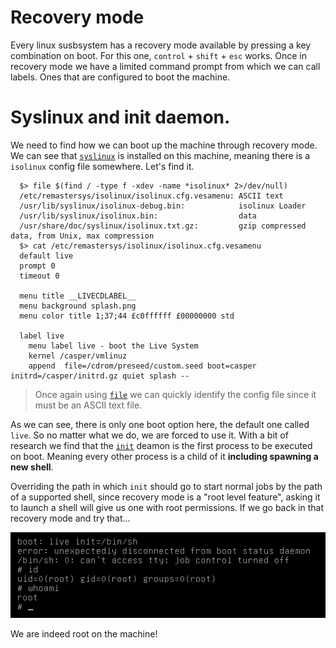 # Recovery mode

Every linux susbsystem has a recovery mode available by pressing a key combination on boot. For this one, `control` + `shift` + `esc` works. Once in recovery mode we have a limited command prompt from which we can call labels. Ones that are configured to boot the machine.

# Syslinux and init daemon.

We need to find how we can boot up the machine through recovery mode. We can see that [`syslinux`](https://linux.die.net/man/1/syslinux) is installed on this machine, meaning there is a `isolinux` config file somewhere. Let's find it.

```shell
  $> file $(find / -type f -xdev -name *isolinux* 2>/dev/null)
  /etc/remastersys/isolinux/isolinux.cfg.vesamenu: ASCII text     
  /usr/lib/syslinux/isolinux-debug.bin:            isolinux Loader
  /usr/lib/syslinux/isolinux.bin:                  data
  /usr/share/doc/syslinux/isolinux.txt.gz:         gzip compressed data, from Unix, max compression
  $> cat /etc/remastersys/isolinux/isolinux.cfg.vesamenu
  default live
  prompt 0
  timeout 0

  menu title __LIVECDLABEL__
  menu background splash.png
  menu color title 1;37;44 £c0ffffff £00000000 std

  label live
    menu label live - boot the Live System
    kernel /casper/vmlinuz
    append  file=/cdrom/preseed/custom.seed boot=casper initrd=/casper/initrd.gz quiet splash --
```

> Once again using [`file`](https://linux.die.net/man/1/file) we can quickly identify the config file since it must be an ASCII text file.

As we can see, there is only one boot option here, the default one called `live`. So no matter what we do, we are forced to use it. With a bit of research we find that the [`init`](https://linux.die.net/man/8/init) deamon is the first process to be executed on boot. Meaning every other process is a child of it **including spawning a new shell**.

Overriding the path in which `init` should go to start normal jobs by the path of a supported shell, since recovery mode is a "root level feature", asking it to launch a shell will give us one with root permissions. If we go back in that recovery mode and try that...

![grub live init=/bin/bash](../screens/recovery-shell.png)

We are indeed root on the machine!